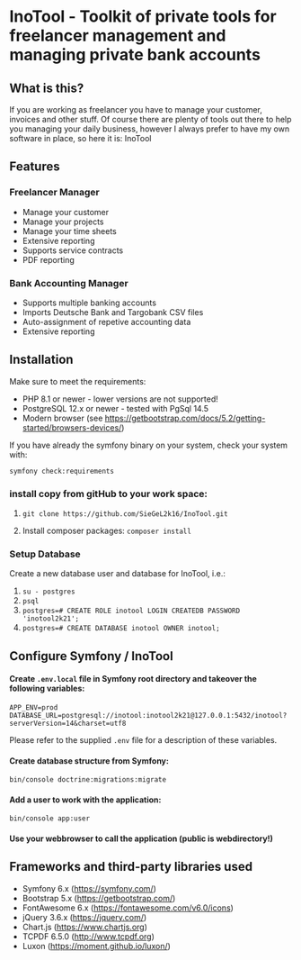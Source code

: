 # InoTool - Toolkit of private tools for freelancer management and managing private bank accounts

## What is this?

If you are working as freelancer you have to manage your customer, invoices and other stuff.
Of course there are plenty of tools out there to help you managing your daily business, however I always
prefer to have my own software in place, so here it is: InoTool

## Features

### Freelancer Manager

- Manage your customer
- Manage your projects
- Manage your time sheets
- Extensive reporting
- Supports service contracts
- PDF reporting

### Bank Accounting Manager 

- Supports multiple banking accounts
- Imports Deutsche Bank and Targobank CSV files
- Auto-assignment of repetive accounting data
- Extensive reporting


## Installation

Make sure to meet the requirements:

- PHP 8.1 or newer - lower versions are not supported!
- PostgreSQL 12.x or newer - tested with PgSql 14.5
- Modern browser (see https://getbootstrap.com/docs/5.2/getting-started/browsers-devices/)

If you have already the symfony binary on your system, check your system with:

`symfony check:requirements`

### install copy from gitHub to your work space:

1. `git clone https://github.com/SieGeL2k16/InoTool.git`

2. Install composer packages:
   `composer install`

### Setup Database

Create a new database user and database for InoTool, i.e.:

1. `su - postgres`
2. `psql`
3. `postgres=# CREATE ROLE inotool LOGIN CREATEDB PASSWORD 'inotool2k21';`
4. `postgres=# CREATE DATABASE inotool OWNER inotool;`

## Configure Symfony / InoTool

#### Create `.env.local` file in Symfony root directory and takeover the following variables:
```
APP_ENV=prod
DATABASE_URL=postgresql://inotool:inotool2k21@127.0.0.1:5432/inotool?serverVersion=14&charset=utf8
```
Please refer to the supplied `.env` file for a description of these variables.

#### Create database structure from Symfony:

`bin/console doctrine:migrations:migrate`

#### Add a user to work with the application:

`bin/console app:user`

####  Use your webbrowser to call the application (public is webdirectory!)


## Frameworks and third-party libraries used

- Symfony 6.x (https://symfony.com/)
- Bootstrap 5.x (https://getbootstrap.com/)
- FontAwesome 6.x (https://fontawesome.com/v6.0/icons)
- jQuery 3.6.x (https://jquery.com/)
- Chart.js (https://www.chartjs.org)
- TCPDF 6.5.0 (http://www.tcpdf.org)
- Luxon (https://moment.github.io/luxon/)
